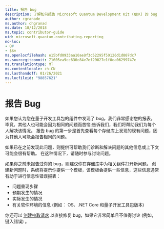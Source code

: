 ```yaml
---
title: 报告 bug
description: 了解如何报告 Microsoft Quantum Development Kit (QDK) 的 bug 或问题。
author: cgranade
ms.author: chgranad
ms.date: 10/12/2018
ms.topic: contributor-guide
uid: microsoft.quantum.contributing.reporting
no-loc:
- Q#
- $$v
ms.openlocfilehash: e15bfd0933aa10ae8f3c52295f50126d1d887dc7
ms.sourcegitcommit: 71605ea9cc630e84e7ef29027e1f0ea06299747e
ms.translationtype: MT
ms.contentlocale: zh-CN
ms.lasthandoff: 01/26/2021
ms.locfileid: "98857621"
---
```

# <a name="reporting-bugs"></a>报告 Bug #

如果您认为您在量子开发工具包的组件中发现了 bug，我们非常感谢您的报表。
毕竟，其他人也可能会因为相同的问题而苦恼;告诉我们，我们将帮助我们为每个人解决该情况。
报告 bug 的第一步是首先查看每个存储库上发现的现有问题，因为其他人可能会报告相同的问题。

如果已在之前发现此问题，则提供可帮助我们诊断和解决问题的其他信息或上下文可能会很有帮助。
在这种情况下，请随时参与讨论问题。

如果你之前未报告过你的 bug，则建议你在存储库中为相关组件打开新问题。
创建新问题时，系统将提示你提供一个模板，该模板会提供一些信息，这些信息通常有助于进行信息性错误报表：

- 问题重现步骤
- 预期发生的情况
- 实际发生的情况
- 有关软件环境的信息 (例如： OS、.NET Core 和量子开发工具包版本) 

你还可以 [创建拉取请求](https://help.github.com/articles/about-pull-requests/) 以直接修复 bug，如果它非常简单且不值得讨论 (例如，键入错误) 。

